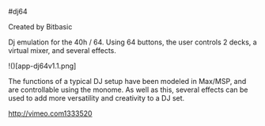 #dj64

Created by Bitbasic

Dj emulation for the 40h / 64. Using 64 buttons, the user controls 2 decks, a virtual mixer, and several effects.


!()[app-dj64v1.1.png]


The functions of a typical DJ setup have been modeled in Max/MSP, and are controllable using the monome. As well as this, several effects can be used to add more versatility and creativity to a DJ set.

http://vimeo.com1333520